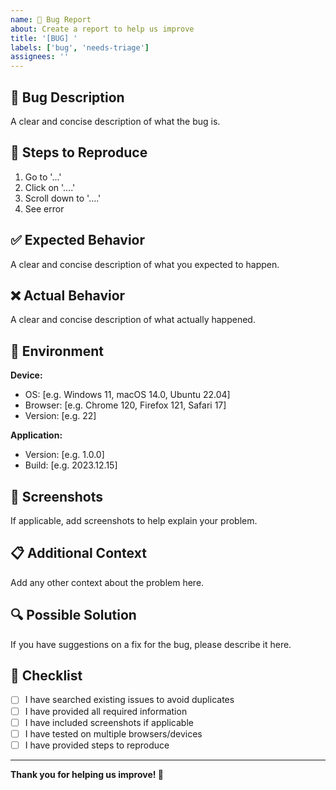 ```yaml
---
name: 🐛 Bug Report
about: Create a report to help us improve
title: '[BUG] '
labels: ['bug', 'needs-triage']
assignees: ''
---
```


## 🐛 Bug Description

A clear and concise description of what the bug is.

## 🔄 Steps to Reproduce

1. Go to '...'
2. Click on '....'
3. Scroll down to '....'
4. See error

## ✅ Expected Behavior

A clear and concise description of what you expected to happen.

## ❌ Actual Behavior

A clear and concise description of what actually happened.

## 📱 Environment

**Device:**
- OS: [e.g. Windows 11, macOS 14.0, Ubuntu 22.04]
- Browser: [e.g. Chrome 120, Firefox 121, Safari 17]
- Version: [e.g. 22]

**Application:**
- Version: [e.g. 1.0.0]
- Build: [e.g. 2023.12.15]

## 📸 Screenshots

If applicable, add screenshots to help explain your problem.

## 📋 Additional Context

Add any other context about the problem here.

## 🔍 Possible Solution

If you have suggestions on a fix for the bug, please describe it here.

## 📝 Checklist

- [ ] I have searched existing issues to avoid duplicates
- [ ] I have provided all required information
- [ ] I have included screenshots if applicable
- [ ] I have tested on multiple browsers/devices
- [ ] I have provided steps to reproduce

---

**Thank you for helping us improve! 🚀**
